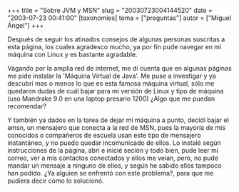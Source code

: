 +++
title = "Sobre JVM y MSN"
slug = "20030723004144520"
date = "2003-07-23 00:41:00"
[taxonomies]
tema = ["preguntas"]
autor = ["Miguel Ángel"]
+++

Después de seguir los atinados consejos de algunas personas suscritas a
esta página, los cuales agradesco mucho, ya por fin pude navegar en mi
máquina con Linux y es bastante agradable.

Vagando por la amplia red de internet, me di cuenta que en algunas
páginas me pide instalar la 'Máquina Virtual de Java'. Me puse a
investigar y ya descubrí mas o menos lo que es esta famosa máquina
virtual, sólo me quedaron dudas de cuál bajar para mi versión de Linux y
tipo de máquina (uso Mandrake 9.0 en una laptop presario 1200) ¿Algo que
me puedan recomendar?

<!-- more -->
Y también ya dados en la tarea de dejar mi máquina a punto, decidí bajar
el amsn, un mensajero que conecta a la red de MSN, pues la mayoría de
mis conocidos o compañeros de escuela usan este tipo de mensajero
instantáneo, y no puedo quedar incomunicado de ellos. Lo instalé según
instrucciones de la página, abrí e inicié seción y todo bien, pude leer
mi correo, ver a mis contactos conectados y ellos me veian, pero, no
pude mandar un mensaje a ninguno de ellos, y según he sabido ellos
tampoco han podido. ¿Ya alguien se enfrentó con este problema?, para que
me pudiera decir cómo lo solucionó.

